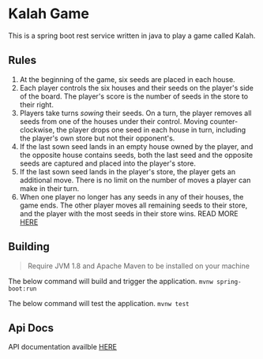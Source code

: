 # Kalah Game

This is a spring boot rest service written in java to play a game called Kalah.


## Rules

1.  At the beginning of the game, six seeds are placed in each house.
2.  Each player controls the six houses and their seeds on the player's side of the board. The player's score is the number of seeds in the store to their right.
3.  Players take turns  _sowing_  their seeds. On a turn, the player removes all seeds from one of the houses under their control. Moving counter-clockwise, the player drops one seed in each house in turn, including the player's own store but not their opponent's.
4.  If the last sown seed lands in an empty house owned by the player, and the opposite house contains seeds, both the last seed and the opposite seeds are captured and placed into the player's store.
5.  If the last sown seed lands in the player's store, the player gets an additional move. There is no limit on the number of moves a player can make in their turn.
6.  When one player no longer has any seeds in any of their houses, the game ends. The other player moves all remaining seeds to their store, and the player with the most seeds in their store wins.
READ MORE [HERE](https://en.wikipedia.org/wiki/Kalah)

## Building
> Require JVM 1.8 and Apache Maven to be installed on your machine

The below command will build and trigger the application.
```mvnw spring-boot:run```

The below command will test the application.
```mvnw test```


## Api Docs

API documentation availble [HERE](http://localhost:8686/swagger-ui.html)